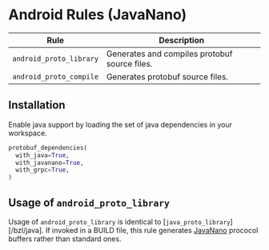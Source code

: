 # Android Rules (JavaNano)

| Rule | Description |
| ---  | --- |
| `android_proto_library` | Generates and compiles protobuf source files. |
| `android_proto_compile` | Generates protobuf source files. |

## Installation

Enable java support by loading the set of java dependencies in your workspace.

```python
protobuf_dependencies(
  with_java=True,
  with_javanano=True,
  with_grpc=True,
)
```

## Usage of `android_proto_library`

Usage of `android_proto_library` is identical to
[`java_proto_library`][/bzl/java].  If invoked in a BUILD file, this rule
generates [JavaNano][javanano] prococol buffers rather than standard ones.

[javanano]: https://github.com/google/protobuf/tree/master/javanano#nano-version
